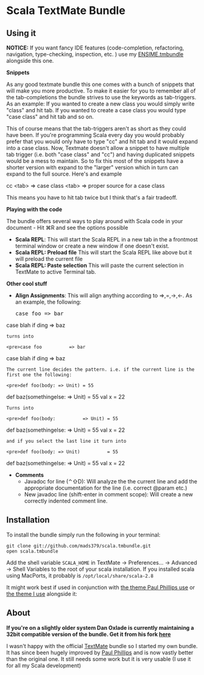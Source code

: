 Scala TextMate Bundle
=====================

Using it
--------

**NOTICE:** If you want fancy IDE features (code-completion, refactoring, navigation, type-checking, inspection, etc. ) use my [ENSIME.tmbundle](https://github.com/mads379/ensime.tmbundle "ENSIME.tmbundle") alongside this one.

**Snippets** 

As any good textmate bundle this one comes with a bunch of snippets that will make you more productive. To make it easier for you to remember all of the tab-completions the bundle strives to use the keywords as tab-triggers. As an example: If you wanted to create a new class you would simply write "class" and hit tab. If you wanted to create a case class you would type "case class" and hit tab and so on. 

This of course means that the tab-triggers aren't as short as they could have been. If you're programming Scala every day you would probably prefer that you would only have to type "cc" and hit tab and it would expand into a case class. Now, Textmate doesn't allow a snippet to have multiple tab trigger (i.e. both "case class" and "cc") and having duplicated snippets would be a mess to maintain. So to fix this most of the snippets have a shorter version with expand to the "larger" version which in turn can expand to the full source. Here's and example

cc &lt;tab&gt; => case class &lt;tab&gt; => proper source for a case class

This means you have to hit tab twice but I think that's a fair tradeoff.

**Playing with the code**

The bundle offers several ways to play around with Scala code in your document - Hit ⌘R and see the options possible

- **Scala REPL**: This will start the Scala REPL in a new tab in the a frontmost terminal window or create a new window if one doesn't exist. 
- **Scala REPL: Preload file** This will start the Scala REPL like above but it will preload the current file
- **Scala REPL: Paste selection** This will paste the current selection in TextMate to active Terminal tab.

**Other cool stuff**

- **Align Assignments**: This will align anything according to =>,=,->,<-. As an example, the following: 

	<pre>case foo => bar
case blah if ding => baz</pre> 
	
	turns into 
	
	<pre>case foo          => bar
case blah if ding => baz</pre> 
	
	The current line decides the pattern. i.e. if the current line is the first one the following: 
	
	<pre>def foo(body: => Unit) = 55
def baz(somethingelse: => Unit) = 55
val x = 22</pre>
			
	Turns into
			
	<pre>def foo(body:          => Unit) = 55
def baz(somethingelse: => Unit) = 55
val x = 22</pre>
			
	and if you select the last line it turn into
	
	<pre>def foo(body: => Unit)          = 55
def baz(somethingelse: => Unit) = 55
val x                           = 22</pre>

- **Comments**
  - Javadoc for line (⌃⇧D): Will analyze the the current line and add the appropriate documentation for the line (i.e. correct @param etc.)
  - New javadoc line (shift-enter in comment scope): Will create a new correctly indented comment line.

Installation
------------

To install the bundle simply run the following in your terminal:

<pre><code>git clone git://github.com/mads379/scala.tmbundle.git
open scala.tmbundle
</code></pre>

Add the shell variable <code>SCALA\_HOME</code> in TextMate -> Preferences... -> Advanced -> Shell Variables to the root of your scala installation. If you installed scala using MacPorts, it probably is <code>/opt/local/share/scala-2.8</code>

It might work best if used in conjunction with [the theme Paul Phillips use](http://github.com/paulp/scala.tmtheme) or [the theme I use](http://github.com/mads379/Github_flavor.tmtheme) alongside it:

About
-----

**If you're on a slightly older system Dan Oxlade is currently maintaining a 32bit compatible version of the bundle. Get it from his fork [here](http://github.com/oxlade39/scala.tmbundle "here")**

I wasn't happy with the official [TextMate](http://macromates.com/) bundle so I started my own bundle. It has since been hugely improved by [Paul Phillips](http://github.com/paulp) and is now vastly better than the original one. It still needs some work but it is very usable (I use it for all my Scala development)
